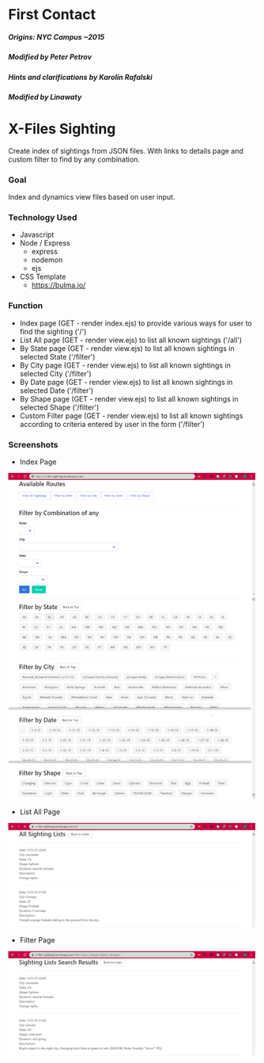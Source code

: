 # First Contact

##### Origins: NYC Campus ~2015
##### Modified by Peter Petrov
##### Hints and clarifications by Karolin Rafalski
##### Modified by Linawaty

# X-Files Sighting
Create index of sightings from JSON files. With links to details page and custom filter to find by any combination. 

### Goal
Index and dynamics view files based on user input.

### Technology Used
- Javascript
- Node / Express
  - express
  - nodemon
  - ejs
- CSS Template
  - https://bulma.io/

### Function
- Index page (GET - render index.ejs) to provide various ways for user to find the sighting ('/')
- List All page (GET - render view.ejs) to list all known sightings ('/all')
- By State page (GET - render view.ejs) to list all known sightings in selected State ('/filter')
- By City page (GET - render view.ejs) to list all known sightings in selected City ('/filter')
- By Date page (GET - render view.ejs) to list all known sightings in selected Date ('/filter')
- By Shape page (GET - render view.ejs) to list all known sightings in selected Shape ('/filter')
- Custom Filter page (GET - render view.ejs) to list all known sightings according to criteria entered by user in the form ('/filter')


### Screenshots
- Index Page
<img src="https://github.com/lyyyn/x-files/blob/master/screenshots/index.png" width="500px"/>

- List All Page
<img src="https://github.com/lyyyn/x-files/blob/master/screenshots/view-all.png" width="500px"/>

- Filter Page
<img src="https://github.com/lyyyn/x-files/blob/master/screenshots/filter.png" width="500px"/>